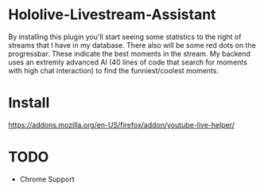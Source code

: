 # Hololive-Livestream-Assistant
 
By installing this plugin you'll start seeing some statistics to the right of streams that I have in my database. There also will be some red dots on the progressbar. These indicate the best moments in the stream. My backend uses an extremly advanced AI (40 lines of code that search for moments with high chat interaction) to find the funniest/coolest moments.

# Install

https://addons.mozilla.org/en-US/firefox/addon/youtube-live-helper/

# TODO

- Chrome Support
